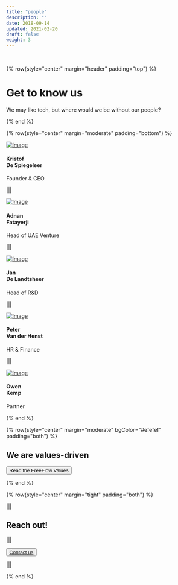 ```yaml
---
title: "people"
description: ""
date: 2018-09-14
updated: 2021-02-20
draft: false
weight: 3
---
```


<div class="container mx-auto">

<br>

<!-- section 1 (co-found) -->

{% row(style="center" margin="header" padding="top") %}

# Get to know us

We may like tech, but where would we be without our people?

{% end %}

{% row(style="center" margin="moderate" padding="bottom") %}

<a href="/people/kds">![Image](./img/kds.jpg#mx-auto)</a>

#### Kristof<br> De Spiegeleer

<p class="text-base">Founder & CEO</p>

|||

<a href="/people/adnan">![Image](./img/adnan.jpg#mx-auto)</a>

#### Adnan<br> Fatayerji

<p class="text-base">Head of UAE Venture</p>

|||

<a href="/people/jan">![Image](./img/jan.jpg#mx-auto)</a>

#### Jan<br> De Landtsheer

<p class="text-base">Head of R&D</p>

|||

<a href="/people/peter">![Image](./img/peter.jpg#mx-auto)</a>

#### Peter<br> Van der Henst

<p class="text-base">HR & Finance</p>

|||

<a href="/people/owen">![Image](./img/owen.jpg#mx-auto)</a>

#### Owen<br> Kemp

<p class="text-base">Partner</p>

{% end %}

</div>

<div class="container-fluid mx-auto">

{% row(style="center" margin="moderate" bgColor="#efefef" padding="both") %}

## We are values-driven

<button onclick="window.location.href='/people/freeflowvalue'">Read the FreeFlow Values</button>

{% end %}

{% row(style="center" margin="tight" padding="both") %}

|||

## Reach out!

|||

<button class="mr-0"><a href="mailto:info@incubaid.com" target="_blank">Contact us</a></button>

|||

{% end %}

</div>